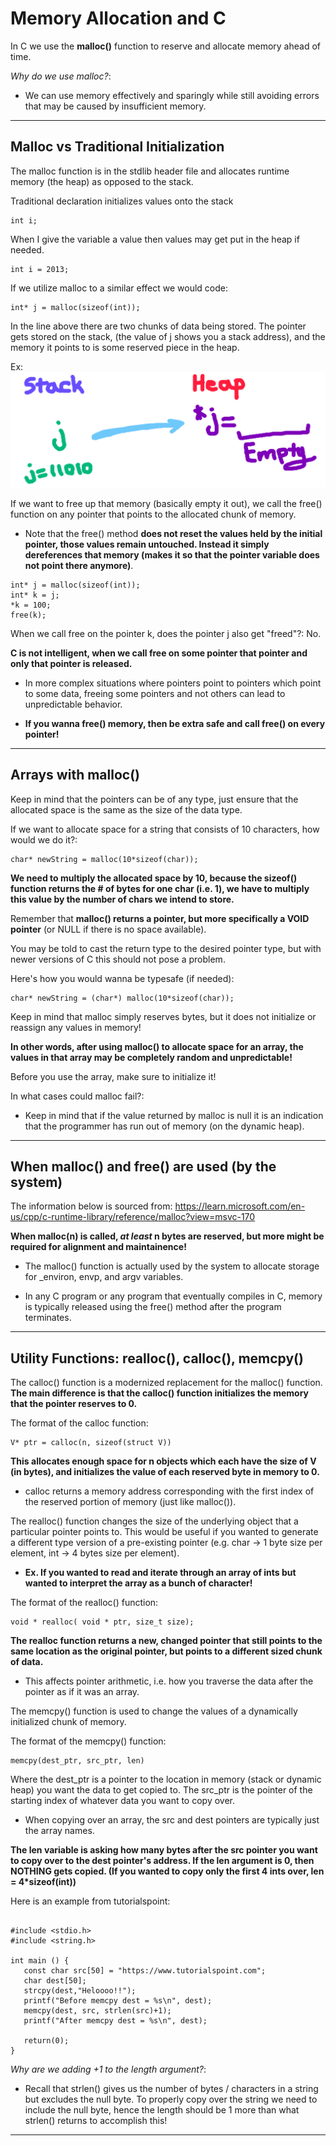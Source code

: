 # Memory Allocation and C

In C we use the **malloc()** function to reserve and allocate memory ahead of time.


*Why do we use malloc?*: 
- We can use memory effectively and sparingly while still avoiding errors that may be caused by insufficient memory.

---

## Malloc vs Traditional Initialization

The malloc function is in the stdlib header file and allocates runtime memory (the heap) as opposed to the stack.

Traditional declaration initializes values onto the stack

```
int i;
```

When I give the variable a value then values may get put in the heap if needed.

```
int i = 2013;
```

If we utilize malloc to a similar effect we would code:

```
int* j = malloc(sizeof(int));
```

In the line above there are two chunks of data being stored. The pointer gets stored on the stack, (the value of j shows you a stack address), and the memory it points to is some reserved piece in the heap.

Ex: ![Stack to Heap](../../images/StackToHeap.PNG)

If we want to free up that memory (basically empty it out), we call the free() function on any pointer that points to the allocated chunk of memory.

- Note that the free() method **does not reset the values held by the initial pointer, those values remain untouched. Instead it simply dereferences that memory (makes it so that the pointer variable does not point there anymore)**.

```
int* j = malloc(sizeof(int));
int* k = j;
*k = 100;
free(k);
```

When we call free on the pointer k, does the pointer j also get "freed"?: No.

**C is not intelligent, when we call free on some pointer that pointer and only that pointer is released.**

- In more complex situations where pointers point to pointers which point to some data, freeing some pointers and not others can lead to unpredictable behavior.

- **If you wanna free() memory, then be extra safe and call free() on every pointer!**

---

## Arrays with malloc()

Keep in mind that the pointers can be of any type, just ensure that the allocated space is the same as the size of the data type.

If we want to allocate space for a string that consists of 10 characters, how would we do it?:

```
char* newString = malloc(10*sizeof(char));
```

**We need to multiply the allocated space by 10, because the sizeof() function returns the # of bytes for one char (i.e. 1), we have to multiply this value by the number of chars we intend to store.**

Remember that **malloc() returns a pointer, but more specifically a VOID pointer** (or NULL if there is no space available).

You may be told to cast the return type to the desired pointer type, but with newer versions of C this should not pose a problem.

Here's how you would wanna be typesafe (if needed):

```
char* newString = (char*) malloc(10*sizeof(char));
```

Keep in mind that malloc simply reserves bytes, but it does not initialize or reassign any values in memory!

**In other words, after using malloc() to allocate space for an array, the values in that array may be completely random and unpredictable!**

Before you use the array, make sure to initialize it!

In what cases could malloc fail?:

- Keep in mind that if the value returned by malloc is null it is an indication that the programmer has run out of memory (on the dynamic heap).

---

## When malloc() and free() are used (by the system)

The information below is sourced from:
https://learn.microsoft.com/en-us/cpp/c-runtime-library/reference/malloc?view=msvc-170

**When malloc(n) is called, *at least* n bytes are reserved, but more might be required for alignment and maintainence!**

- The malloc() function is actually used by the system to allocate storage for _environ, envp, and argv variables.

- In any C program or any program that eventually compiles in C, memory is typically released using the free() method after the program terminates.

---

## Utility Functions: realloc(), calloc(), memcpy()

The calloc() function is a modernized replacement for the malloc() function. **The main difference is that the calloc() function initializes the memory that the pointer reserves to 0.**

The format of the calloc function:

```
V* ptr = calloc(n, sizeof(struct V))
```

**This allocates enough space for n objects which each have the size of V (in bytes), and initializes the value of each reserved byte in memory to 0.**

- calloc returns a memory address corresponding with the first index of the reserved portion of memory (just like malloc()).

The realloc() function changes the size of the underlying object that a particular pointer points to. This would be useful if you wanted to generate a different type version of a pre-existing pointer (e.g. char -> 1 byte size per element, int -> 4 bytes size per element).

- **Ex. If you wanted to read and iterate through an array of ints but wanted to interpret the array as a bunch of character!**

The format of the realloc() function:

```
void * realloc( void * ptr, size_t size);
```

**The realloc function returns a new, changed pointer that still points to the same location as the original pointer, but points to a different sized chunk of data.**

- This affects pointer arithmetic, i.e. how you traverse the data after the pointer as if it was an array.

The memcpy() function is used to change the values of a dynamically initialized chunk of memory. 

The format of the memcpy() function:

```
memcpy(dest_ptr, src_ptr, len)
```
Where the dest_ptr is a pointer to the location in memory (stack or dynamic heap) you want the data to get copied to. The src_ptr is the pointer of the starting index of
whatever data you want to copy over. 

- When copying over an array, the src and dest pointers are typically just the array names.

**The len variable is asking how many bytes after the src pointer you want to copy over to the dest pointer's address. If the len argument is 0, then NOTHING gets copied. (If you wanted to copy only the first 4 ints over, len = 4*sizeof(int))**

Here is an example from tutorialspoint:

```

#include <stdio.h>
#include <string.h>

int main () {
   const char src[50] = "https://www.tutorialspoint.com";
   char dest[50];
   strcpy(dest,"Heloooo!!");
   printf("Before memcpy dest = %s\n", dest);
   memcpy(dest, src, strlen(src)+1);
   printf("After memcpy dest = %s\n", dest);
   
   return(0);
}

```

*Why are we adding +1 to the length argument?*: 

- Recall that strlen() gives us the number of bytes / characters
  in a string but excludes the null byte. To properly copy over
  the string we need to include the null byte, hence the length
  should be 1 more than what strlen() returns to accomplish this!

---




